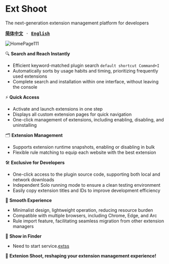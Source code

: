# Ext Shoot

The next-generation extension management platform for developers

<samp>

[**简体中文**](./README_CN.md) · [**English**](./README.md)

</samp>

![HomePage111](https://github.com/WtecHtec/ext-shoot/assets/50035229/ae64e9fd-f11a-40c5-9651-69c15dc02966)

🔍 **Search and Reach Instantly**

- Efficient keyword-matched plugin search `default shortcut Command+I`
- Automatically sorts by usage habits and timing, prioritizing frequently used extensions
- Complete search and installation within one interface, without leaving the console

⚡️ **Quick Access**

- Activate and launch extensions in one step
- Displays all custom extension pages for quick navigation
- One-click management of extensions, including enabling, disabling, and uninstalling

🗂️ **Extension Management**

- Supports extension runtime snapshots, enabling or disabling in bulk
- Flexible rule matching to equip each website with the best extension

🛠️ **Exclusive for Developers**

- One-click access to the plugin source code, supporting both local and network downloads
- Independent Solo running mode to ensure a clean testing environment
- Easily copy extension titles and IDs to improve development efficiency

🚀 **Smooth Experience**

- Minimalist design, lightweight operation, reducing resource burden
- Compatible with multiple browsers, including Chrome, Edge, and Arc
- Rule import feature, facilitating seamless migration from other extension managers

💁 **Show in Finder**

- Need to start service.[extss](https://www.npmjs.com/package/extss)

💌 **Extenion Shoot, reshaping your extension management experience!**
